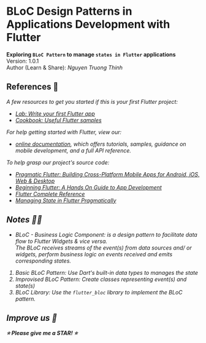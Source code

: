 # BLoC Design Patterns in Applications Development with Flutter

<strong> Exploring `BLoC Pattern` to manage `states in Flutter` applications </strong><br>
Version: 1.0.1<br>
Author (Learn & Share): <em>Nguyen Truong Thinh</em><br> 

## References :wave:
<em>A few resources to get you started if this is your first Flutter project:<em>
- [Lab: Write your first Flutter app](https://flutter.dev/docs/get-started/codelab)
- [Cookbook: Useful Flutter samples](https://flutter.dev/docs/cookbook)

<em>For help getting started with Flutter, view our:<em>
- [online documentation](https://flutter.dev/docs), which offers tutorials,
samples, guidance on mobile development, and a full API reference.<br>

<em>To help grasp our project's source code:<em>
- [Pragmatic Flutter: Building Cross-Platform Mobile Apps for Android, iOS, Web & Desktop](https://www.routledge.com/Pragmatic-Flutter-Building-Cross-Platform-Mobile-Apps-for-Android-iOS/Tyagi/p/book/9780367612092)
- [Beginning Flutter: A Hands On Guide to App Development](https://www.wiley.com/en-sg/Beginning+Flutter%3A+A+Hands+On+Guide+to+App+Development-p-9781119550853)
- [Flutter Complete Reference](https://fluttercompletereference.com/buy)
- [Managing State in Flutter Pragmatically](https://www.packtpub.com/product/managing-state-in-flutter-pragmatically/9781801070775)

## Notes :cook:
 - BLoC - Business Logic Component: is a design pattern to facilitate data flow to Flutter Widgets & vice versa.<br>The BLoC receives streams of the event(s) from data sources and/ or widgets, perform business logic on events received and emits corresponding states.
 1. Basic BLoC Pattern: Use Dart's built-in data types to manages the state
 2. Improvised BLoC Pattern: Create classes representing event(s) and state(s)
 3. BLoC Library: Use the `flutter_bloc` library to implement the BLoC pattern.

## Improve us :handshake:
<strong><em>:star: Please give me a STAR! :star:<em><strong>